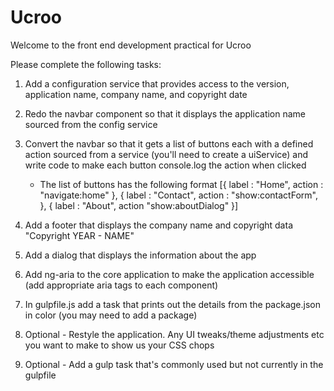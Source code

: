 # Ucroo

Welcome to the front end development practical for Ucroo

Please complete the following tasks:


1) Add a configuration service that provides access to the version, application name, company name, and copyright date 
2) Redo the navbar component so that it displays the application name sourced from the config service
3) Convert the navbar so that it gets a list of buttons each with a defined action sourced from a service (you'll need to create a uiService) 
and write code to make each button console.log the action when clicked
    - The list of buttons has the following format
    [{
        label : "Home",
        action : "navigate:home"
    },
    {
        label : "Contact",
        action : "show:contactForm",
    },
    {
        label : "About",
        action "show:aboutDialog"
    }]
    
3) Add a footer that displays the company name and copyright data "Copyright YEAR - NAME"

4) Add a dialog that displays the information about the app 

5) Add ng-aria to the core application to make the application accessible (add appropriate aria tags to each component)

6) In gulpfile.js add a task that prints out the details from the package.json in color (you may need to add a package)

7) Optional - Restyle the application. Any UI tweaks/theme adjustments etc you want to make to show us your CSS chops

8) Optional - Add a gulp task that's commonly used but not currently in the gulpfile
